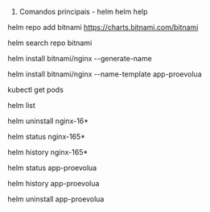 1. Comandos principais - helm
helm help

helm repo add bitnami https://charts.bitnami.com/bitnami

helm search repo bitnami

helm install bitnami/nginx --generate-name

helm install bitnami/nginx  --name-template app-proevolua

kubectl get pods

helm list

helm uninstall nginx-16*

helm status nginx-165*

helm history nginx-165*

helm status app-proevolua

helm history app-proevolua

helm uninstall app-proevolua
